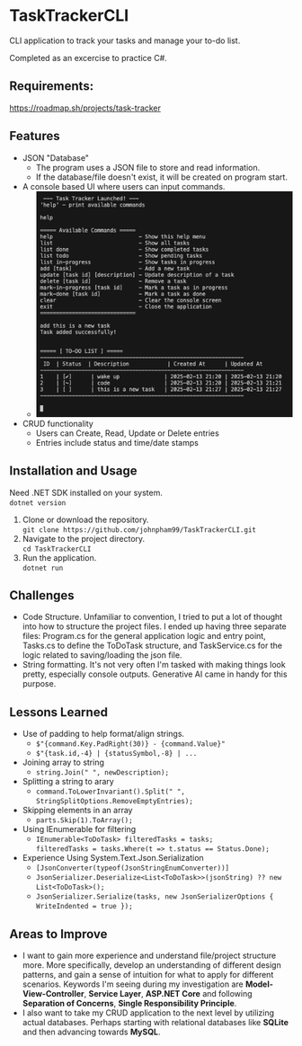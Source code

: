 # TaskTrackerCLI
CLI application to track your tasks and manage your to-do list.

Completed as an excercise to practice C#.

## Requirements:
https://roadmap.sh/projects/task-tracker

## Features

- JSON "Database"
	- The program uses a JSON file to store and read information.
	- If the database/file doesn't exist, it will be created on program start.  
- A console based UI where users can input commands.
 	- ![image](/images/screenshot.png)
- CRUD functionality
	- Users can Create, Read, Update or Delete entries 
	- Entries include status and time/date stamps

## Installation and Usage
Need .NET SDK installed on your system.  
	`dotnet version`
1. Clone or download the repository.  
	`git clone https://github.com/johnpham99/TaskTrackerCLI.git`
2. Navigate to the project directory.  
	`cd TaskTrackerCLI`
3. Run the application.  
	`dotnet run`

## Challenges
- Code Structure. Unfamiliar to convention, I tried to put a lot of thought into how to structure the project files. I ended up having three separate files: Program.cs for the general application logic and entry point, Tasks.cs to define the ToDoTask structure, and TaskService.cs for the logic related to saving/loading the json file.
- String formatting. It's not very often I'm tasked with making things look pretty, especially console outputs. Generative AI came in handy for this purpose.
	
## Lessons Learned
- Use of padding to help format/align strings. 
	- `$"{command.Key.PadRight(30)} - {command.Value}"`
	- `$"{task.id,-4} | {statusSymbol,-8} | ...`
- Joining array to string
	- `string.Join(" ", newDescription);`
- Splitting a string to arary
	- `command.ToLowerInvariant().Split(" ", StringSplitOptions.RemoveEmptyEntries);`
- Skipping elements in an array
	- `parts.Skip(1).ToArray();`
- Using IEnumerable for filtering
	- `IEnumerable<ToDoTask> filteredTasks = tasks;`  
	`filteredTasks = tasks.Where(t => t.status == Status.Done);`
- Experience Using System.Text.Json.Serialization
	- `[JsonConverter(typeof(JsonStringEnumConverter))]`
	- `JsonSerializer.Deserialize<List<ToDoTask>>(jsonString) ?? new List<ToDoTask>();`
	- `JsonSerializer.Serialize(tasks, new JsonSerializerOptions { WriteIndented = true });`

## Areas to Improve
- I want to gain more experience and understand file/project structure more. More specifically, develop an understanding of different design patterns, and gain a sense of intuition for what to apply for different scenarios. Keywords I'm seeing during my investigation are **Model-View-Controller**, **Service Layer**, **ASP.NET Core** and following **Separation of Concerns**, **Single Responsibility Principle**.
- I also want to take my CRUD application to the next level by utilizing actual databases. Perhaps starting with relational databases like **SQLite** and then advancing towards **MySQL**.